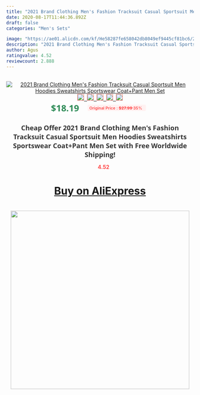 ```yaml
---
title: "2021 Brand Clothing Men's Fashion Tracksuit Casual Sportsuit Men Hoodies Sweatshirts Sportswear Coat+Pant Men Set"
date: 2020-08-17T11:44:36.892Z
draft: false
categories: "Men's Sets"

image: "https://ae01.alicdn.com/kf/He58287fe658042db8049ef9445cf81bc6/2021-Brand-Clothing-Men-s-Fashion-Tracksuit-Casual-Sportsuit-Men-Hoodies-Sweatshirts-Sportswear-Coat-Pant-Men.png_220x220.png"
description: "2021 Brand Clothing Men's Fashion Tracksuit Casual Sportsuit Men Hoodies Sweatshirts Sportswear Coat+Pant Men Set"
author: Agus
ratingvalue: 4.52
reviewcount: 2.888
---
```

<br>
<div style="text-align: center;">
<a href="https://s.click.aliexpress.com/e/_AUqhXP" target="_blank" rel="nofollow noopener noreferrer"><img alt="2021 Brand Clothing Men's Fashion Tracksuit Casual Sportsuit Men Hoodies Sweatshirts Sportswear Coat+Pant Men Set" class="magnifier-image" src="https://ae01.alicdn.com/kf/He58287fe658042db8049ef9445cf81bc6/2021-Brand-Clothing-Men-s-Fashion-Tracksuit-Casual-Sportsuit-Men-Hoodies-Sweatshirts-Sportswear-Coat-Pant-Men.png_220x220.png_640x640.jpg">
<br>
<img style="border:1px solid salmon" src="https://ae01.alicdn.com/kf/He58287fe658042db8049ef9445cf81bc6/2021-Brand-Clothing-Men-s-Fashion-Tracksuit-Casual-Sportsuit-Men-Hoodies-Sweatshirts-Sportswear-Coat-Pant-Men.png_120x120.jpg">&nbsp;&nbsp;<img style="border:1px solid salmon" src="https://ae01.alicdn.com/kf/H47a94032a77544c8bcb2db9a41d58eb8i/2021-Brand-Clothing-Men-s-Fashion-Tracksuit-Casual-Sportsuit-Men-Hoodies-Sweatshirts-Sportswear-Coat-Pant-Men.png_120x120.jpg">&nbsp;&nbsp;<img style="border:1px solid salmon" src="https://ae01.alicdn.com/kf/H555ee17d174245e685e8f1d396ea7c33P/2021-Brand-Clothing-Men-s-Fashion-Tracksuit-Casual-Sportsuit-Men-Hoodies-Sweatshirts-Sportswear-Coat-Pant-Men.png_120x120.jpg">&nbsp;&nbsp;<img style="border:1px solid salmon" src="https://ae01.alicdn.com/kf/H1fdf6385a77248db923f0ff06b41706ax/2021-Brand-Clothing-Men-s-Fashion-Tracksuit-Casual-Sportsuit-Men-Hoodies-Sweatshirts-Sportswear-Coat-Pant-Men.png_120x120.jpg">&nbsp;&nbsp;<img style="border:1px solid salmon" src="https://ae01.alicdn.com/kf/H0233850bb0ec433db9cc7cb634847fabL/2021-Brand-Clothing-Men-s-Fashion-Tracksuit-Casual-Sportsuit-Men-Hoodies-Sweatshirts-Sportswear-Coat-Pant-Men.png_120x120.jpg"></a></div><br0>
<div style="text-align: center;"><span style="background-color: white; border: 0px; box-sizing: border-box; color: seagreen; display: inline-block; font-family: &quot;open sans&quot; , &quot;arial&quot; , &quot;helvetica&quot; , sans-serif , &quot;heiti&quot;; font-size: 24px; font-stretch: inherit; font-weight: 700; line-height: inherit; margin: 0px 10px 0px 0px; padding: 0px; vertical-align: middle;">$18.19 </span>
<span style="background: rgb(255 , 241 , 241); border-radius: 3px; border: 0px; box-sizing: border-box; color: #ff4747; display: inline-block; font-family: inherit; font-size: 12px; font-stretch: inherit; font-style: inherit; font-variant: inherit; font-weight: 600; line-height: inherit; margin: 0px; padding: 2px 5px; transform: scale(0.9); vertical-align: middle;">Original Price : <b style="text-decoration: line-through;">$27.99 </b> 35%&nbsp;&nbsp;</span></div>
<h1 style="color: #333333; display: inline-block; font-family: &quot;open sans&quot; , &quot;arial&quot; , &quot;helvetica&quot; , sans-serif , &quot;heiti&quot;; font-size: 18px; font-stretch: inherit; font-weight: 700; text-align: center;">Cheap Offer 2021 Brand Clothing Men's Fashion Tracksuit Casual Sportsuit Men Hoodies Sweatshirts Sportswear Coat+Pant Men Set with Free Worldwide Shipping!</h1>
<div style="color: #ff4747; text-align: center;">
<img src="https://4.bp.blogspot.com/-M0ZcTcb-5uY/XleCXlxnR4I/AAAAAAAAAEc/OrjgMkXV1oMQFaCRZj5HQwOCBcu3w1FegCPcBGAYYCw/s1600/star.png" style="height: 15px;">&nbsp;<b>4.52</b></div>
<div class="button_cont" align="center"><a class="buynow_a" href="https://s.click.aliexpress.com/e/_AUqhXP" target="_blank" rel="nofollow noopener noreferrer"><H1>Buy on AliExpress</H1></a></div><br>
<div class="separator" style="clear: both; text-align: center;">
<img src="https://lh3.googleusercontent.com/-pTy5HemUv9M/XlePHvY0dAI/AAAAAAAAAE4/0nX5iRUoIWY8eMW9Dpxeirr157OZliDIgCLcBGAsYHQ/s1600/badge.gif" width="480">
</div>
